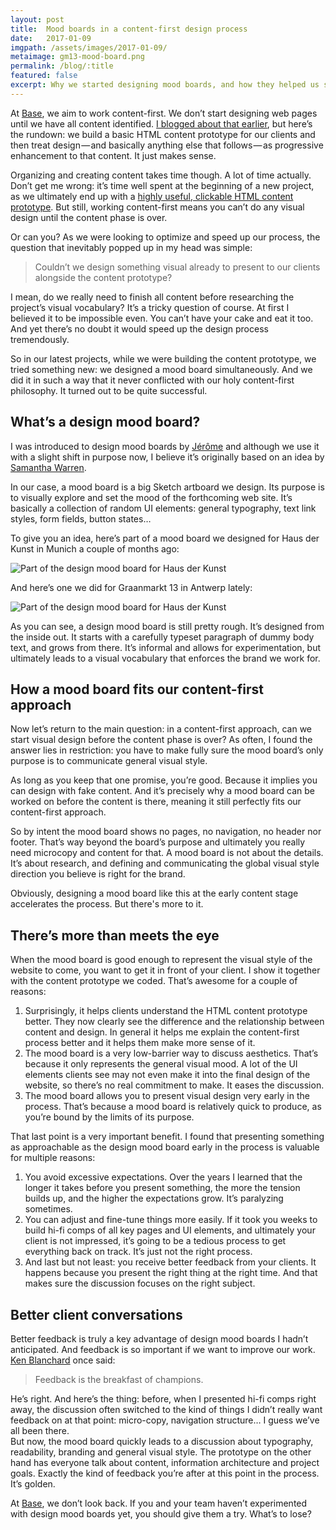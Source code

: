 ```yaml
---
layout: post
title:  Mood boards in a content-first design process
date:   2017-01-09
imgpath: /assets/images/2017-01-09/
metaimage: gm13-mood-board.png
permalink: /blog/:title
featured: false
excerpt: Why we started designing mood boards, and how they helped us speed up our content-first process and have better conversations with our clients.
---
```

At [Base](http://basedigital.io), we aim to work content-first. We don’t start designing web pages until we have all content identified. [I blogged about that earlier](http://thomasbyttebier.be/blog/the-bold-beauty-of-content-prototypes), but here’s the rundown: we build a basic HTML content prototype for our clients and then treat design — and basically anything else that follows — as progressive enhancement to that content. It just makes sense.

Organizing and creating content takes time though. A lot of time actually. Don’t get me wrong: it’s time well spent at the beginning of a new project, as we ultimately end up with a [highly useful, clickable HTML content prototype](http://thomasbyttebier.be/blog/the-bold-beauty-of-content-prototypes). But still, working content-first means you can’t do any visual design until the content phase is over.

Or can you? As we were looking to optimize and speed up our process, the question that inevitably popped up in my head was simple:

> Couldn’t we design something visual already to present to our clients alongside the content prototype? 

I mean, do we really need to finish all content before researching the project’s visual vocabulary? It’s a tricky question of course. At first I believed it to be impossible even. You can’t have your cake and eat it too. And yet there’s no doubt it would speed up the design process tremendously. 

So in our latest projects, while we were building the content prototype, we tried something new: we designed a mood board simultaneously. And we did it in such a way that it never conflicted with our holy content-first philosophy. It turned out to be quite successful.

## What’s a design mood board?

I was introduced to design mood boards by [Jérôme](http://webstoemp.com) and although we use it with a slight shift in purpose now, I believe it’s originally based on an idea by [Samantha Warren](http://styletil.es).

In our case, a mood board is a big Sketch artboard we design. Its purpose is to visually explore and set the mood of the forthcoming web site. It’s basically a collection of random UI elements: general typography, text link styles, form fields, button states…

To give you an idea, here’s part of a mood board we designed for Haus der Kunst in Munich a couple of months ago:

![Part of the design mood board for Haus der Kunst]({{site.baseurl}}{{page.imgpath}}hdk-mood-board.png)

And here’s one we did for Graanmarkt 13 in Antwerp lately:

![Part of the design mood board for Haus der Kunst]({{site.baseurl}}{{page.imgpath}}gm13-mood-board.png)

As you can see, a design mood board is still pretty rough. It’s designed from the inside out. It starts with a carefully typeset paragraph of dummy body text, and grows from there. It’s informal and allows for experimentation, but ultimately leads to a visual vocabulary that enforces the brand we work for.

## How a mood board fits our content-first approach

Now let’s return to the main question: in a content-first approach, can we start visual design before the content phase is over? As often, I found the answer lies in restriction: you have to make fully sure the mood board’s only purpose is to communicate general visual style.

As long as you keep that one promise, you’re good. Because it implies you can design with fake content. And it’s precisely why a mood board can be worked on before the content is there, meaning it still perfectly fits our content-first approach.

So by intent the mood board shows no pages, no navigation, no header nor footer. That’s way beyond the board’s purpose and ultimately you really need microcopy and content for that. A mood board is not about the details. It’s about research, and defining and communicating the global visual style direction you believe is right for the brand.

Obviously, designing a mood board like this at the early content stage accelerates the process. But there's more to it. 

## There’s more than meets the eye

When the mood board is good enough to represent the visual style of the website to come, you want to get it in front of your client. I show it together with the content prototype we coded. That’s awesome for a couple of reasons:

1. Surprisingly, it helps clients understand the HTML content prototype better. They now clearly see the difference and the relationship between content and design. In general it helps me explain the content-first process better and it helps them make more sense of it.
2. The mood board is a very low-barrier way to discuss aesthetics. That’s because it only represents the general visual mood. A lot of the UI elements clients see may not even make it into the final design of the website, so there’s no real commitment to make. It eases the discussion.
3. The mood board allows you to present visual design very early in the process. That’s because a mood board is relatively quick to produce, as you’re bound by the limits of its purpose. 

That last point is a very important benefit. I found that presenting something as approachable as the design mood board early in the process is valuable for multiple reasons:

1. You avoid excessive expectations. Over the years I learned that the longer it takes before you present something, the more the tension builds up, and the higher the expectations grow. It’s paralyzing sometimes.
2. You can adjust and fine-tune things more easily. If it took you weeks to build hi-fi comps of all key pages and UI elements, and ultimately your client is not impressed, it’s going to be a tedious process to get everything back on track. It’s just not the right process.
3. And last but not least: you receive better feedback from your clients. It happens because you present the right thing at the right time. And that makes sure the discussion focuses on the right subject.

## Better client conversations

Better feedback is truly a key advantage of design mood boards I hadn’t anticipated. And feedback is so important if we want to improve our work. [Ken Blanchard](https://en.wikipedia.org/wiki/Ken_Blanchard) once said:

> Feedback is the breakfast of champions.

He’s right. And here’s the thing: before, when I presented hi-fi comps right away, the discussion often switched to the kind of things I didn’t really want feedback on at that point: micro-copy, navigation structure… I guess we’ve all been there.   
But now, the mood board quickly leads to a discussion about typography, readability, branding and general visual style. The prototype on the other hand has everyone talk about content, information architecture and project goals. Exactly the kind of feedback you’re after at this point in the process. It’s golden.

At [Base](http://basedigital.io), we don’t look back. If you and your team haven’t experimented with design mood boards yet, you should give them a try. What’s to lose?
